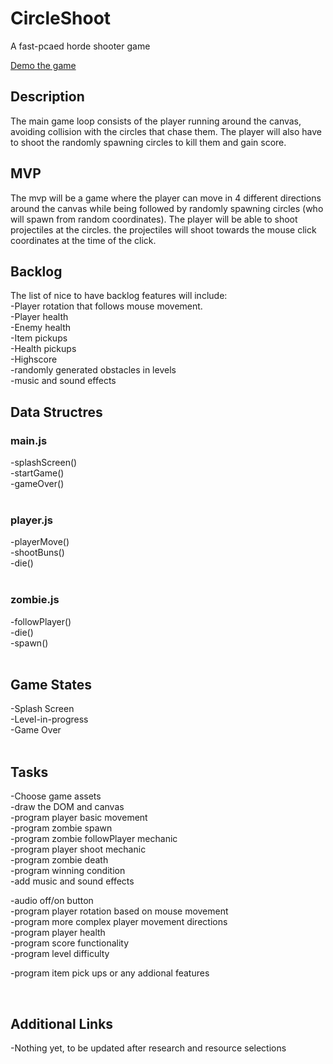 # CircleShoot
A fast-pcaed horde shooter game 


<a href="https://adelalkhesh.github.io/CircleShoot/"> Demo the game</a>


<h2> Description </h2> 
The main game loop consists of the player running around the canvas, avoiding collision with the circles that chase them. The player will also have to shoot the randomly spawning circles to kill them and gain score. 

<h2>MVP</h2> 
The mvp will be a game where the player can move in 4 different directions around the canvas while being followed by randomly spawning circles (who will spawn from random coordinates). The player will be able to shoot projectiles at the circles. the projectiles will shoot towards the mouse click coordinates at the time of the click. 

<h2>Backlog</h2> 
The list of nice to have backlog features will include:<br> 
-Player rotation that follows mouse movement.<br> 
-Player health<br>
-Enemy health<br>
-Item pickups<br> 
-Health pickups<br> 
-Highscore<br> 
-randomly generated obstacles in levels<br> 
-music and sound effects<br> 


<h2>Data Structres</h2> 

<h3>main.js</h3> 
-splashScreen()<br>
-startGame()<br>
-gameOver()<br>

<br>
<h3>player.js</h3>
-playerMove()<br>
-shootBuns()<br>
-die()<br>


<br>
<h3>zombie.js</h3>
-followPlayer()<br>
-die()<br>
-spawn()<br>


<br> 
<h2>Game States</h2>
-Splash Screen<br> 
-Level-in-progress<br> 
-Game Over<br> 

<br> 

<h2>Tasks</h2>
-Choose game assets<br> 
-draw the DOM and canvas<br> 
-program player basic movement<br> 
-program zombie spawn<br>
-program zombie followPlayer mechanic<br> 
-program player shoot mechanic<br> 
-program zombie death<br>
-program winning condition<br>
-add music and sound effects<br> 

-audio off/on button <br>
-program player rotation based on mouse movement<br>
-program more complex player movement directions<br> 
-program player health<br> 
-program score functionality<br> 
-program level difficulty<br>

-program item pick ups or any addional features<br> 

<br>
<h2>Additional Links</h2>
-Nothing yet, to be updated after research and resource selections <br>












